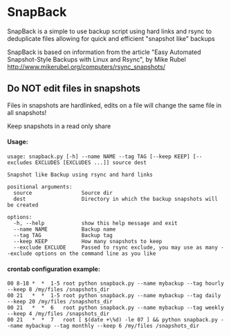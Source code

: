 # SnapBack
SnapBack is a simple to use backup script using hard links and rsync to deduplicate files allowing for quick and efficient "snapshot like" backups

SnapBack is based on information from the article "Easy Automated Snapshot-Style Backups with Linux and Rsync", by Mike Rubel
http://www.mikerubel.org/computers/rsync_snapshots/

## Do NOT edit files in snapshots
Files in snapshots are hardlinked, edits on a file will change the same file in all snapshots!

Keep snapshots in a read only share

#### Usage:
```
usage: snapback.py [-h] --name NAME --tag TAG [--keep KEEP] [--excludes EXCLUDES [EXCLUDES ...]] source dest

Snapshot like Backup using rsync and hard links

positional arguments:
  source                Source dir
  dest                  Directory in which the backup snapshots will be created

options:
  -h, --help            show this help message and exit
  --name NAME           Backup name
  --tag TAG             Backup tag
  --keep KEEP           How many snapshots to keep
  --exclude EXCLUDE     Passed to rsync exclude, you may use as many --exclude options on the command line as you like
```

#### crontab configuration example:
```
00 8-18 *  *  1-5 root python snapback.py --name mybackup --tag hourly --keep 8 /my/files /snapshots_dir
00 21   *  *  1-5 root python snapback.py --name mybackup --tag daily --keep 20 /my/files /snapshots_dir
00 21   *  *  6   root python snapback.py --name mybackup --tag weekly --keep 4 /my/files /snapshots_dir
00 21   *  *  7   root [ $(date +\%d) -le 07 ] && python snapback.py --name mybackup --tag monthly --keep 6 /my/files /snapshots_dir
```
